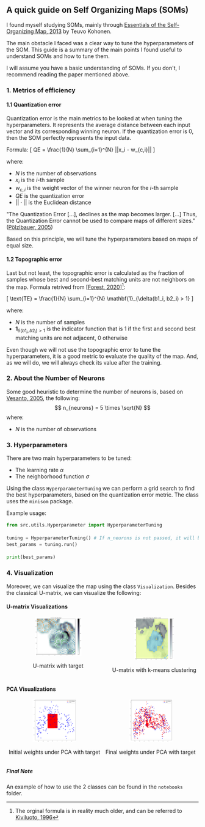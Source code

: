 ## A quick guide on Self Organizing Maps (SOMs) 
I found myself studying SOMs, mainly through [Essentials of the Self-Organizing Map, 2013](https://www.sciencedirect.com/science/article/pii/S0893608012002596?casa_token=hzYPuGoTcrcAAAAA:OE7Y_sbiwacwkHZziG5N3R9Tov4ptvDocKGLt5CH4bQ1un3agbRiHgvDB9xxPzdscGALcHlmyQ) by Teuvo Kohonen.

The main obstacle I faced was a clear way to tune the hyperparameters of the SOM. This guide is a summary of the main points I found useful to understand SOMs and how to tune them.

I will assume you have a basic understanding of SOMs. If you don't, I recommend reading the paper mentioned above.

### 1. Metrics of efficiency
#### 1.1 Quantization error
Quantization error is the main metrics to be looked at when tuning the hyperparameters. It represents the average distance between each input vector and its corresponding winning neuron. If the quantization error is 0, then the SOM perfectly represents the input data.

Formula:
\[
QE = \frac{1}{N} \sum_{i=1}^{N} ||x_i - w_{c,i}||
\]

where:
- $N$ is the number of observations
- $x_i$ is the $i$-th sample
- $w_{c,i}$ is the weight vector of the winner neuron for the $i$-th sample
- $QE$ is the quantization error
- $|| \cdot ||$ is the Euclidean distance

"The Quantization Error [...], declines as the map becomes larger. [...] Thus, the Quantization Error cannot be used to compare maps of different sizes." ([Pölzlbauer, 2005](https://www.ifs.tuwien.ac.at/~poelzlbauer/publications/Poe04WDA.pdf))

Based on this principle, we will tune the hyperparameters based on maps of equal size.

#### 1.2 Topographic error
Last but not least, the topographic error is calculated as the fraction of samples whose best and second-best matching units are not neighbors on the map. Formula retrived from [[Forest, 2020](https://arxiv.org/abs/2011.05847)][^1]:

\[
\text{TE} = \frac{1}{N} \sum_{i=1}^{N} \mathbf{1}_{\delta(b1_i, b2_i) > 1}
\]

where:
- $N$ is the number of samples
- $\mathbf{1}_{\delta(b1_i, b2_i) > 1}$ is the indicator function that is 1 if the first and second best matching units are not adjacent, 0 otherwise

Even though we will not use the topographic error to tune the hyperparameters, it is a good metric to evaluate the quality of the map. And, as we will do, we will always check its value after the training.

[^1]: The orginal formula is in reality much older, and can be referred to [Kiviluoto, 1996](https://ieeexplore.ieee.org/abstract/document/548907?casa_token=GC4PR4uFbQgAAAAA:kssZwGax7MpnlEvmcaTC_Q_S4BFImqGdrq6bIYc4Oa9TcoTGK2AbFQl1NZtArkrbw_w7vmeKB8Mn)

### 2. About the Number of Neurons
Some good heuristic to determine the number of neurons is, based on [Vesanto, 2005](http://www.cis.hut.fi/projects/somtoolbox/documentation/somalg.shtml), the following:
$$
n_{neurons} = 5 \times \sqrt{N}
$$
where:
- $N$ is the number of observations

### 3. Hyperparameters
There are two main hyperparameters to be tuned:
- The learning rate $\alpha$
- The neighborhood function $\sigma$

Using the class `HyperparameterTuning` we can perform a grid search to find the best hyperparameters, based on the quantization error metric. The class uses the `minisom` package.

Example usage:
```python
from src.utils.Hyperparameter import HyperparameterTuning

tuning = HyperparameterTuning() # If n_neurons is not passed, it will be calculated based on the heuristic mentioned above
best_params = tuning.run()

print(best_params)
```

### 4. Visualization

Moreover, we can visualize the map using the class `Visualization`. Besides the classical U-matrix, we can visualize the following:

#### U-matrix Visualizations
<div style="display: flex; justify-content: space-between;">
    <div style="text-align: center;">
        <img src="data/figures/u_matrix.png" alt="U-matrix with target" style="width: 45%;"/>
        <p>U-matrix with target</p>
    </div>
    <div style="text-align: center;">
        <img src="data/figures/k_means.png" alt="U-matrix with k-means clustering" style="width: 45%;"/>
        <p>U-matrix with k-means clustering</p>
    </div>
</div>

#### PCA Visualizations
<div style="display: flex; justify-content: space-between;">
    <div style="text-align: center;">
        <img src="data/figures/pca_init.png" alt="Initial weights under PCA with target" style="width: 45%;"/>
        <p>Initial weights under PCA with target</p>
    </div>
    <div style="text-align: center;">
        <img src="data/figures/pca_final.png" alt="Final weights under PCA with target" style="width: 45%;"/>
        <p>Final weights under PCA with target</p>
    </div>
</div>

##### Final Note
An example of how to use the 2 classes can be found in the `notebooks` folder.


